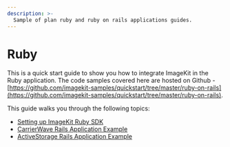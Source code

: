```yaml
---
description: >-
  Sample of plan ruby and ruby on rails applications guides.
---
```


# Ruby

This is a quick start guide to show you how to integrate ImageKit in the Ruby application. The code samples covered here are hosted on Github -  [https://github.com/imagekit-samples/quickstart/tree/master/ruby-on-rails](https://github.com/imagekit-samples/quickstart/tree/master/ruby-on-rails).

This guide walks you through the following topics:

* [Setting up ImageKit Ruby SDK](ruby-guides/ruby_app.md)
* [CarrierWave Rails Application Example](ruby-guides/ruby_on_rails_with_carrierwave.md)
* [ActiveStorage Rails Application Example](ruby-guides/ruby_on_rails_with_activestorage.md)

